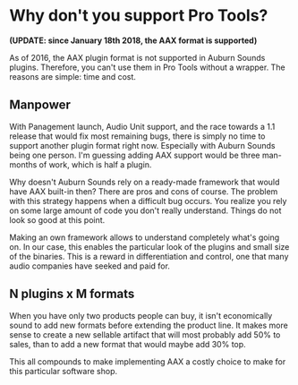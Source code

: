 # Why don't you support Pro Tools?


**(UPDATE: since January 18th 2018, the AAX format is supported)**

As of 2016, the AAX plugin format is not supported in Auburn Sounds plugins. Therefore, you can't use them in Pro Tools without a wrapper. The reasons are simple: time and cost.


## Manpower

With Panagement launch, Audio Unit support, and the race towards a 1.1 release that would fix most remaining bugs, there is simply no time to support another plugin format right now. Especially with Auburn Sounds being one person. I'm guessing adding AAX support would be three man-months of work, which is half a plugin.

Why doesn't Auburn Sounds rely on a ready-made framework that would have AAX built-in then? There are pros and cons of course. The problem with this strategy happens when a difficult bug occurs. You realize you rely on some large amount of code you don't really understand. Things do not look so good at this point.

Making an own framework allows to understand completely what's going on. In our case, this enables the particular look of the plugins and small size of the binaries. This is a reward in differentiation and control, one that many audio companies have seeked and paid for.


## N plugins x M formats

When you have only two products people can buy, it isn't economically sound to add new formats before extending the product line. It makes more sense to create a new sellable artifact that will most probably add 50% to sales, than to add a new format that would maybe add 30% top.

This all compounds to make implementing AAX a costly choice to make for this particular software shop.
